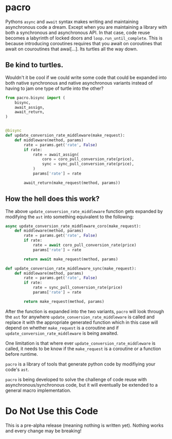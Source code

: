 # pacro

Pythons `async` and `await` syntax makes writing and maintaining asynchronous code a dream.
Except when you are maintaining a library with both a synchronous and asynchronous API. In that
case, code reuse becomes a labyrinth of locked doors and `loop.run_until_complete`. This is 
because introducing coroutines requires that you await on coroutines that await on couroutines that awai[...].
Its turtles all the way down.

## Be kind to turtles.

Wouldn't it be cool if we could write some code that could be expanded into both native
synchronous and native asynchronous variants instead of having to jam one type of turtle into the 
other?


``` python
from pacro.bisync import (
    bisync,
    await_assign,
    await_return,
)


@bisync
def update_conversion_rate_middleware(make_request):
    def middleware(method, params)
        rate = params.get('rate', False)
        if rate:
            rate = await_assign(
                coro = coro_pull_conversion_rate(price), 
                sync = sync_pull_conversion_rate(price),
            )
            params['rate'] = rate

        await_return(make_request(method, params))
```

## How the hell does this work?

The above `update_conversion_rate_middleware` function gets expanded by modifying the `ast` into
something equivalent to the following:

``` python
async update_conversion_rate_middleware_coro(make_request):
    def middleware(method, params)
        rate = params.get('rate', False)
        if rate:
            rate = await coro_pull_conversion_rate(price) 
            params['rate'] = rate

        return await make_request(method, params)

def update_conversion_rate_middleware_sync(make_request):
    def middleware(method, params)
        rate = params.get('rate', False)
        if rate:
            rate = sync_pull_conversion_rate(price)
            params['rate'] = rate

        return make_request(method, params)
```

After the function is expanded into the two variants, `pacro` will look through the `ast` for
anywhere `update_conversion_rate_middleware` is called and replace it with the appropriate 
generated function which in this case will depend on whether `make_request` is a coroutine
and if `update_conversion_rate_middleware` is being awaited.

One limitation is that where ever `update_conversion_rate_middleware` is called, 
it needs to be know if the `make_request` is a coroutine or a function before runtime.

`pacro` is a library of tools that generate python code by modifiying your code's `ast`. 

`pacro` is being developed to solve the challenge of code reuse with asynchronous/synchronous 
code, but it will eventually be extended to a general macro implementation.

# Do Not Use this Code

This is a pre-alpha release (meaning nothing is written yet).
Nothing works and every change may be breaking!
